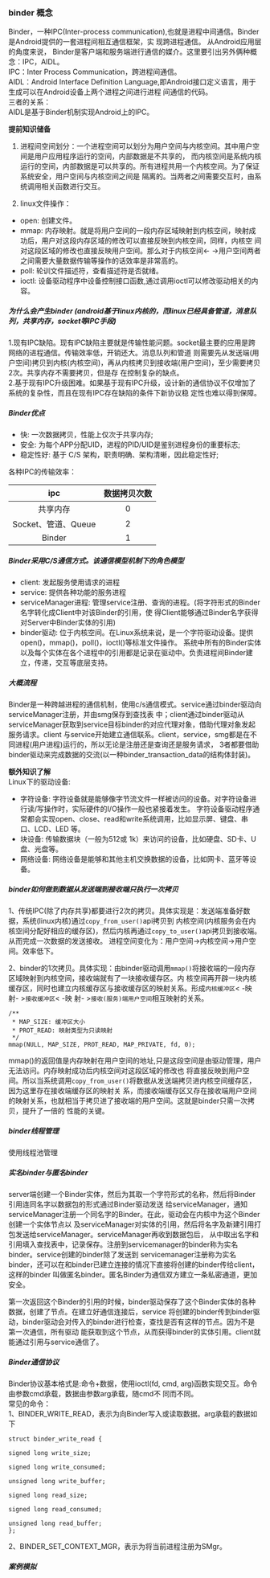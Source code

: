 ### binder 概念  

Binder，一种IPC(Inter-process communication),也就是进程中间通信。Binder是Android提供的一套进程间相互通信框架，实
现跨进程通信。
从Android应用层的角度来说， Binder是客户端和服务端进行通信的媒介。这里要引出另外俩种概念：IPC，AIDL。    
IPC：Inter Process Communication，跨进程间通信。  
AIDL：Android Interface Definition Language,即Android接口定义语言，用于生成可以在Android设备上两个进程之间进行进程
间通信的代码。  
三者的关系：   
AIDL是基于Binder机制实现Android上的IPC。

<b>提前知识储备</b>  
1. 进程间空间划分：一个进程空间可以划分为用户空间与内核空间。其中用户空间是用户应用程序运行的空间，内部数据是不共享的，
而内核空间是系统内核运行的空间，内部数据是可以共享的。所有进程共用一个内核空间。为了保证系统安全，用户空间与内核空间之间是
隔离的。当两者之间需要交互时，由系统调用相关函数进行交互。

2. linux文件操作：
* open: 创建文件。
* mmap: 内存映射。就是将用户空间的一段内存区域映射到内核空间，映射成功后，用户对这段内存区域的修改可以直接反映到内核空间，同样，内核空
间对这段区域的修改也直接反映用户空间。那么对于内核空间<- ->用户空间两者之间需要大量数据传输等操作的话效率是非常高的。
* poll: 轮训文件描述符，查看描述符是否就绪。
* ioctl: 设备驱动程序中设备控制接口函数,通过调用ioctl可以修改驱动相关的内容。


##### 为什么会产生binder (android基于linux内核的，而linux已经具备管道，消息队列，共享内存，socket等IPC手段)
1.现有IPC缺陷。现有IPC缺陷主要就是传输性能问题。socket最主要的应用是跨网络的进程通信。传输效率低，开销还大。消息队列和管道
则需要先从发送端(用户空间)拷贝到内核(内核空间)，再从内核拷贝到接收端(用户空间)，至少需要拷贝2次。共享内存不需要拷贝，但是存
在控制复杂的缺点。  
2.基于现有IPC升级困难。如果基于现有IPC升级，设计新的通信协议不仅增加了系统的复杂性，而且在现有IPC存在缺陷的条件下新协议稳
定性也难以得到保障。   

##### Binder优点 
* 快:  一次数据拷贝，性能上仅次于共享内存;
* 安全:  为每个APP分配UID，进程的PID/UID是鉴别进程身份的重要标志;
* 稳定性好:  基于 C/S 架构，职责明确、架构清晰，因此稳定性好;

各种IPC的传输效率：  

ipc | 数据拷贝次数 |
:---: | :---:
共享内存 | 0  |
Socket、管道、Queue | 2|
Binder | 1  |

##### Binder采用C/S通信方式。该通信模型机制下的角色模型
* client: 发起服务使用请求的进程
* service: 提供各种功能的服务进程
* serviceManager进程: 管理service注册、查询的进程。(将字符形式的Binder名字转化成Client中对该Binder的引用，使
得Client能够通过Binder名字获得对Server中Binder实体的引用)
* binder驱动: 位于内核空间。在Linux系统来说，是一个字符驱动设备。提供open()，mmap()，poll()，ioctl()等标准文件操作。
系统中所有的Binder实体以及每个实体在各个进程中的引用都是记录在驱动中。负责进程间Binder建立，传递，交互等底层支持。

##### 大概流程
Binder是一种跨越进程的通信机制，使用c/s通信模式。service通过binder驱动向serviceManager注册，并由smg保存到查找表
中；client通过binder驱动从serviceManager获取到service目标binder的对应代理对象，借助代理对象发起服务请求。client
与service开始建立通信联系。client，service，smg都是在不同进程(用户进程)运行的，所以无论是注册还是查询还是服务请求，
3者都要借助binder驱动来完成数据的交流(以一种binder_transaction_data的结构体封装)。


<b>额外知识了解</b>   
 Linux下的驱动设备:
 * 字符设备: 字符设备就是能够像字节流文件一样被访问的设备。对字符设备进行读/写操作时，实际硬件的I/O操作一般也紧接着发生。
 字符设备驱动程序通常都会实现open、close、read和write系统调用，比如显示屏、键盘、串口、LCD、LED 等。 
 * 块设备: 传输数据块（一般为512或 1k）来访问的设备，比如硬盘、SD卡、U盘、光盘等。
 * 网络设备: 网络设备是能够和其他主机交换数据的设备，比如网卡、蓝牙等设备。


##### binder如何做到数据从发送端到接收端只执行一次拷贝   
1、传统IPC(除了内存共享)都要进行2次的拷贝。具体实现是：发送端准备好数据，系统(linux内核)通过`copy_from_user()`api拷贝到
内核空间(内核服务会在内核空间分配好相应的缓存区)，然后内核再通过`copy_to_user()`api拷贝到接收端。从而完成一次数据的发送接收。
进程空间变化为：用户空间->内核空间->用户空间。效率低下。   

2、binder的1次拷贝。具体实现：由binder驱动调用`mmap()`将接收端的一段内存区域映射到内核空间，接收端就有了一块接收缓存区。内
核空间再开辟一块内核缓存区，同时也建立内核缓存区与接收缓存区的映射关系。形成`内核缓冲区`< -映射- >`接收缓冲区`< -映
射- >`接收(服务)端用户空间`相互映射的关系。
```
/** 
 * MAP_SIZE: 缓冲区大小
 * PROT_READ: 映射类型为只读映射
 */
mmap(NULL, MAP_SIZE, PROT_READ, MAP_PRIVATE, fd, 0); 
```
mmap()的返回值是内存映射在用户空间的地址,只是这段空间是由驱动管理，用户无法访问。内存映射成功后内核空间对这段区域的修改也
将直接反映到用户空间。所以当系统调用`copy_from_user()`将数据从发送端拷贝进内核空间缓存区，因为这里存在接收端缓存区的映射关
系，而接收端缓存区又存在接收端用户空间的映射关系，也就相当于拷贝进了接收端的用户空间。这就是binder只需一次拷贝，提升了一倍的
性能的关键。

##### binder线程管理
使用线程池管理


##### 实名binder与匿名binder 
server端创建一个Binder实体，然后为其取一个字符形式的名称，然后将Binder引用连同名字以数据包的形式通过Binder驱动发送
给serviceManager，通知serviceManager注册一个同名字的Binder。在此，驱动会在内核中为这个Binder创建一个实体节点以
及serviceManager对实体的引用，然后将名字及新建引用打包发送给serviceManager。serviceManager再收到数据包后，
从中取出名字和引用填入查找表中，记录保存。注册到servicemanager的binder称为实名binder。service创建的binder除了发送到
servicemanager注册称为实名binder，还可以在和binder已建立连接的情况下直接将创建的binder传给client，这样的binder
叫做匿名binder。匿名Binder为通信双方建立一条私密通道，更加安全。

第一次返回这个Binder的引用的时候，binder驱动保存了这个Binder实体的各种数据，创建了节点。在建立好通信连接后，service
将创建的binder传到binder驱动，binder驱动会对传入的binder进行检查，查找是否有这样的节点。因为不是第一次通信，所有驱动
能获取到这个节点，从而获得binder的实体引用。client就能通过引用与service通信了。


##### Binder通信协议
Binder协议基本格式是:命令+数据，使用ioctl(fd, cmd, arg)函数实现交互。命令由参数cmd承载，数据由参数arg承载，随cmd不
同而不同。  
常见的命令：   
1、BINDER_WRITE_READ，表示为向Binder写入或读取数据。arg承载的数据如下

```
struct binder_write_read {

signed long write_size;

signed long write_consumed;

unsigned long write_buffer;

signed long read_size;

signed long read_consumed;

unsigned long read_buffer;
};
```
2、BINDER_SET_CONTEXT_MGR，表示为将当前进程注册为SMgr。   


##### 案例模拟
